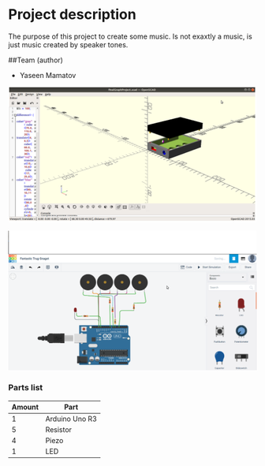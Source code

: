 # Project description

The purpose of this project to create some music. Is not exaxtly a music, is just music
created by speaker tones. 



##Team (author)
* Yaseen Mamatov



![Image](https://github.com/kngg5/GraphicsFinalProject/blob/master/images/img7.png)

![Image](https://github.com/kngg5/GraphicsFinalProject/blob/master/images/img5.png)



### Parts list

| Amount | Part |
|--------|------|
|	1	 |Arduino Uno R3|
|	5	 |Resistor|
|	4	 |Piezo |
|	1	 |LED   |


